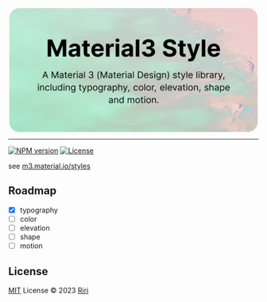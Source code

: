 <div style="display:flex;justify-content:center;">
<img src="./example/assets/og.svg" style="max-width: 500px">
</div>

---

[![NPM version][npm-version-src]][npm-version-href]
[![License][license-src]][license-href]

see [m3.material.io/styles](https://m3.material.io/styles)

## Roadmap

- [x] typography
- [ ] color
- [ ] elevation
- [ ] shape
- [ ] motion

## License

[MIT](./LICENSE) License © 2023 [Riri](https://github.com/Daydreamer-riri)

[npm-version-src]: https://img.shields.io/npm/v/material3-style?style=flat&colorA=080f12&colorB=1fa669
[npm-version-href]: https://www.npmjs.com/package/material3-style
[license-src]: https://img.shields.io/github/license/daydreamer-riri/material3-style.svg?style=flat&colorA=080f12&colorB=1fa669
[license-href]: https://github.com/daydreamer-riri/material3-style/blob/main/LICENSE

